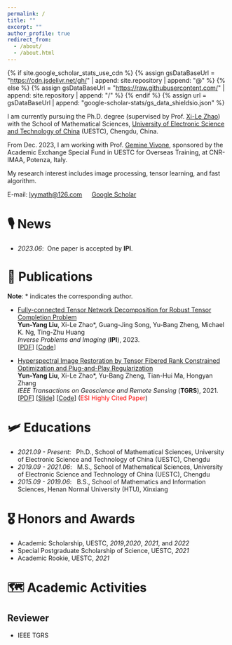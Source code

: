 ```yaml
---
permalink: /
title: ""
excerpt: ""
author_profile: true
redirect_from: 
  - /about/
  - /about.html
---
```


{% if site.google_scholar_stats_use_cdn %}
{% assign gsDataBaseUrl = "https://cdn.jsdelivr.net/gh/" | append: site.repository | append: "@" %}
{% else %}
{% assign gsDataBaseUrl = "https://raw.githubusercontent.com/" | append: site.repository | append: "/" %}
{% endif %}
{% assign url = gsDataBaseUrl | append: "google-scholar-stats/gs_data_shieldsio.json" %}

<span class='anchor' id='about-me'></span>

I am currently pursuing the Ph.D. degree (supervised by Prof. [Xi-Le Zhao](https://zhaoxile.github.io/)) with the School of Mathematical Sciences, [University of Electronic Science and Technology of China](https://www.uestc.edu.cn/) (UESTC), Chengdu, China.

From Dec. 2023, I am working with Prof. [Gemine Vivone](https://sites.google.com/site/vivonegemine/), sponsored by the Academic Exchange Special Fund in UESTC for Overseas Training, at CNR-IMAA, Potenza, Italy.

My research interest includes image processing, tensor learning, and fast algorithm. 

E-mail: <lyymath@126.com> &emsp; [Google Scholar](https://scholar.google.com/citations?user=lGITzEwAAAAJ&hl=zh-CN)

# 🎙 News 
- *2023.06*: &nbsp;One paper is accepted by <b>IPI</b>.

# 📄 Publications 
<b>Note</b>: \* indicates the corresponding author. 

- [Fully-connected Tensor Network Decomposition for Robust Tensor Completion Problem](https://www.aimsciences.org/article/doi/10.3934/ipi.2023030)<br>
<b>Yun-Yang Liu</b>, Xi-Le Zhao\*, Guang-Jing Song, Yu-Bang Zheng, Michael K. Ng, Ting-Zhu Huang <br>
*Inverse Problems and Imaging* (<b>IPI</b>), 2023. <br> [[PDF](https://yun-yangliu.github.io/papers/IPI_2023.pdf)] [[Code](https://github.com/yun-yangliu/IPI_RTC_FCTN)]

 
- [Hyperspectral Image Restoration by Tensor Fibered Rank Constrained Optimization and Plug-and-Play Regularization](https://ieeexplore.ieee.org/document/9314228) <br>
<b>Yun-Yang Liu</b>, Xi-Le Zhao\*, Yu-Bang Zheng, Tian-Hui Ma, Hongyan Zhang <br>
*IEEE Transactions on Geoscience and Remote Sensing* (<b>TGRS</b>), 2021. <br>
[[PDF](https://yun-yangliu.github.io/papers/TGRS_2021.pdf)] [[Slide](https://yun-yangliu.github.io/papers/TGRS_slide_2021.pdf)] [[Code](https://github.com/yun-yangliu/TGRS_FRCTR_PnP)] (<span style="color:red">ESI Highly Cited Paper</span>)

# 🛩 Educations
- *2021.09 - Present*: &nbsp; Ph.D., School of Mathematical Sciences, University of Electronic Science and Technology of China (UESTC), Chengdu
- *2019.09 - 2021.06*: &nbsp; M.S., School of Mathematical Sciences, University of Electronic Science and Technology of China (UESTC), Chengdu
- *2015.09 - 2019.06*: &nbsp; B.S., School of Mathematics and Information Sciences, Henan Normal University (HTU), Xinxiang

# 🎖 Honors and Awards
- Academic Scholarship, UESTC, *2019*,*2020*, *2021*, and *2022*
- Special Postgraduate Scholarship of Science, UESTC, *2021*
- Academic Rookie, UESTC, *2021*


# 🗺 Academic Activities

## Reviewer
- IEEE TGRS
